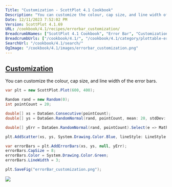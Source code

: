 ```yaml
---
Title: "Customization - ScottPlot 4.1 Cookbook"
Description: "You can customize the colour, cap size, and line width of the error bars."
Date: 12/11/2023 7:52:02 PM
Version: ScottPlot 4.1.69
URL: /cookbook/4.1/recipes/errorbar_customization/
BreadcrumbNames: ["ScottPlot 4.1 Cookbook", "Error Bar", "Customization"]
BreadcrumbUrls: ["/cookbook/4.1/", "/cookbook/4.1/category/plottable-error-bar", "/cookbook/4.1/recipes/errorbar_customization/"]
SearchUrl: "/cookbook/4.1/search/"
OgImage: "/cookbook/4.1/images/errorbar_customization.png"
---
```


<h2><a href='/cookbook/4.1/recipes/errorbar_customization/'>Customization</a></h2>

You can customize the colour, cap size, and line width of the error bars.

```cs
var plt = new ScottPlot.Plot(600, 400);

Random rand = new Random(0);
int pointCount = 20;

double[] xs = DataGen.Consecutive(pointCount);
double[] ys = DataGen.RandomNormal(rand, pointCount, mean: 20, stdDev: 2);

double[] yErr = DataGen.RandomNormal(rand, pointCount).Select(e => Math.Abs(e)).ToArray();

plt.AddScatter(xs, ys, System.Drawing.Color.Blue, lineStyle: LineStyle.Dot);

var errorBars = plt.AddErrorBars(xs, ys, null, yErr);
errorBars.CapSize = 8;
errorBars.Color = System.Drawing.Color.Green;
errorBars.LineWidth = 3;

plt.SaveFig("errorBar_customization.png");
```

<img src='../../images/errorbar_customization.png' class='d-block mx-auto my-5' />


